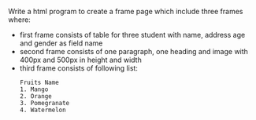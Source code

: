 Write a html program to create a frame page which include three frames where:

- first frame consists of table for three student with name, address age and gender as field name
- second frame consists of one paragraph, one heading and image with 400px and 500px in height and width
- third frame consists of following list:
  ```
  Fruits Name
  1. Mango
  2. Orange
  3. Pomegranate
  4. Watermelon
  ```

